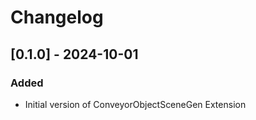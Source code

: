 # Changelog

## [0.1.0] - 2024-10-01

### Added

- Initial version of ConveyorObjectSceneGen Extension
